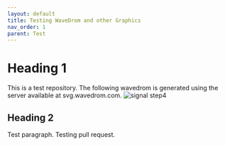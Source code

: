 ```yaml
---
layout: default
title: Testing WaveDrom and other Graphics
nav_order: 1
parent: Test
---
```



# Heading 1
This is a test repository. The following wavedrom is generated using the server available at svg.wavedrom.com.
![signal step4](https://svg.wavedrom.com/github/amantalwar04/new-Repo/trunk/wavedrom/signal-step4.json5)

## Heading 2
Test paragraph. Testing pull request.
